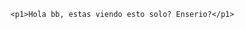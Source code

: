 <!DOCTYPE html>
<html lang="es">
<head>
    <meta charset="UTF-8">
    <meta name="viewport" content="width=device-width, initial-scale=1.0">
    <title>Prova HTML</title>
</head>
<body>

    <p1>Hola bb, estas viendo esto solo? Enserio?</p1>

</body>
</html>
